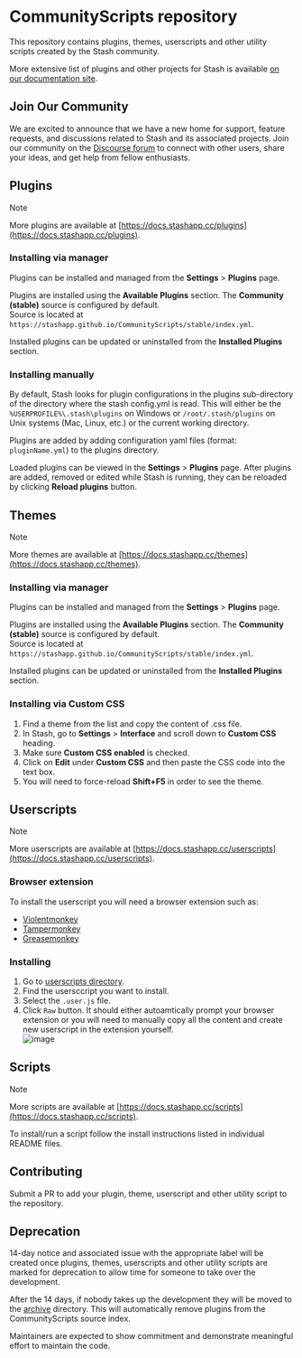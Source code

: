 # CommunityScripts repository

This repository contains plugins, themes, userscripts and other utility scripts created by the Stash community.

More extensive list of plugins and other projects for Stash is available [on our documentation site](https://docs.stashapp.cc/plugins).

## Join Our Community

We are excited to announce that we have a new home for support, feature requests, and discussions related to Stash and its associated projects. Join our community on the [Discourse forum](https://discourse.stashapp.cc) to connect with other users, share your ideas, and get help from fellow enthusiasts.

## Plugins

> [!NOTE]
> More plugins are available at [https://docs.stashapp.cc/plugins](https://docs.stashapp.cc/plugins).

### Installing via manager

Plugins can be installed and managed from the **Settings** > **Plugins** page.

Plugins are installed using the **Available Plugins** section. The **Community (stable)** source is configured by default.  
Source is located at `https://stashapp.github.io/CommunityScripts/stable/index.yml`.

Installed plugins can be updated or uninstalled from the **Installed Plugins** section.

### Installing manually

By default, Stash looks for plugin configurations in the plugins sub-directory of the directory where the stash config.yml is read. This will either be the `%USERPROFILE%\.stash\plugins` on Windows or `/root/.stash/plugins` on Unix systems (Mac, Linux, etc.) or the current working directory.

Plugins are added by adding configuration yaml files (format: `pluginName.yml`) to the plugins directory.

Loaded plugins can be viewed in the **Settings** > **Plugins** page. After plugins are added, removed or edited while Stash is running, they can be reloaded by clicking **Reload plugins** button.

## Themes

> [!NOTE]
> More themes are available at [https://docs.stashapp.cc/themes](https://docs.stashapp.cc/themes).

### Installing via manager

Plugins can be installed and managed from the **Settings** > **Plugins** page.

Plugins are installed using the **Available Plugins** section. The **Community (stable)** source is configured by default.  
Source is located at `https://stashapp.github.io/CommunityScripts/stable/index.yml`.

Installed plugins can be updated or uninstalled from the **Installed Plugins** section.

### Installing via Custom CSS

1. Find a theme from the list and copy the content of .css file.
1. In Stash, go to **Settings** > **Interface** and scroll down to **Custom CSS** heading.
1. Make sure **Custom CSS enabled** is checked.
1. Click on **Edit** under **Custom CSS** and then paste the CSS code into the text box.
1. You will need to force-reload **Shift+F5** in order to see the theme.

## Userscripts

> [!NOTE]
> More userscripts are available at [https://docs.stashapp.cc/userscripts](https://docs.stashapp.cc/userscripts).

### Browser extension

To install the userscript you will need a browser extension such as:
 
- [Violentmonkey](https://violentmonkey.github.io)
- [Tampermonkey](https://www.tampermonkey.net)
- [Greasemonkey](https://www.greasespot.net)

### Installing

1. Go to [userscripts directory](https://github.com/stashapp/CommunityScripts/tree/main/userscripts).
2. Find the usersccript you want to install.
3. Select the `.user.js` file.
4. Click `Raw` button. It should either autoamtically prompt your browser extension or you will need to manually copy all the content and create new userscript in the extension yourself.  
![image](https://github.com/user-attachments/assets/62dd4258-a4fc-4610-8103-9a3fc7e396a9)

## Scripts

> [!NOTE]
> More scripts are available at [https://docs.stashapp.cc/scripts](https://docs.stashapp.cc/scripts).

To install/run a script follow the install instructions listed in individual README files.

## Contributing

Submit a PR to add your plugin, theme, userscript and other utility script to the repository. 

## Deprecation

14-day notice and associated issue with the appropriate label will be created once plugins, themes, userscripts and other utility scripts are marked for deprecation to allow time for someone to take over the development.

After the 14 days, if nobody takes up the development they will be moved to the [archive](./archive) directory. This will automatically remove plugins from the CommunityScripts source index.

Maintainers are expected to show commitment and demonstrate meaningful effort to maintain the code.
